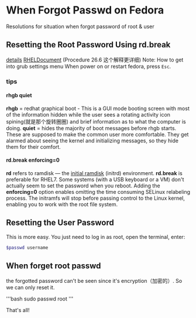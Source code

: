 # When Forgot Passwd on Fedora

Resolutions for situation when forgot password of root & user

## Resetting the Root Password Using rd.break

[details](https://www.tecmint.com/reset-forgotten-or-lost-root-password-in-fedora/)
[RHELDocument](https://access.redhat.com/documentation/en-us/red_hat_enterprise_linux/7/html/system_administrators_guide/sec-terminal_menu_editing_during_boot) (Procedure 26.6 这个解释更详细)
Note: How to get into grub settings menu
When power on or restart fedora, press `Esc`.

### tips

#### rhgb quiet

**rhgb** = redhat graphical boot - This is a GUI mode booting screen with most of the information hidden while the user sees a rotating activity icon spining(就是那个旋转圈圈) and brief information as to what the computer is doing.
**quiet** = hides the majority of boot messages before rhgb starts. These are supposed to make the common user more comfortable. They get alarmed about seeing the kernel and initializing messages, so they hide them for their comfort.

#### rd.break enforcing=0

**rd**  refers to ramdisk — the [initial ramdisk](https://en.wikipedia.org/wiki/Initial_ramdisk) (initrd) environment.
**rd.break** is preferable for RHEL7. Some systems (with a USB keyboard or a VM) don't actually seem to set the password when you reboot.
Adding the **enforcing=0** option enables omitting the time consuming SELinux relabeling process.
The initramfs will stop before passing control to the Linux kernel, enabling you to work with the root file system.

## Resetting the User Password

This is more easy. You just need to log in as root, open the terminal, enter:

```bash
$passwd username
```
## When forget root passwd
the forgotted password can't be seen since it's encryption（加密的）. So we can only reset it.  

'''bash
sudo passwd root
'''

That's all!
